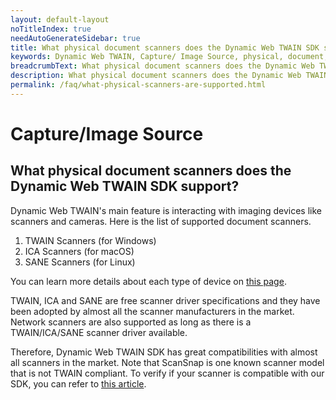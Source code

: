 ```yaml
---
layout: default-layout
noTitleIndex: true
needAutoGenerateSidebar: true
title: What physical document scanners does the Dynamic Web TWAIN SDK support?
keywords: Dynamic Web TWAIN, Capture/ Image Source, physical, document, scanner, support
breadcrumbText: What physical document scanners does the Dynamic Web TWAIN SDK support?
description: What physical document scanners does the Dynamic Web TWAIN SDK support?
permalink: /faq/what-physical-scanners-are-supported.html
---
```


# Capture/Image Source

## What physical document scanners does the Dynamic Web TWAIN SDK support?

Dynamic Web TWAIN's main feature is interacting with imaging devices like scanners and cameras. Here is the list of supported document scanners.

1. TWAIN Scanners (for Windows)
2. ICA Scanners (for macOS)
3. SANE Scanners (for Linux)

You can learn more details about each type of device on <a href="{{site.getstarted}}Hardware.html" target="_blank">this page</a>.

TWAIN, ICA and SANE are free scanner driver specifications and they have been adopted by almost all the scanner manufacturers in the market. Network scanners are also supported as long as there is a TWAIN/ICA/SANE scanner driver available.

Therefore, Dynamic Web TWAIN SDK has great compatibilities with almost all scanners in the market. Note that ScanSnap is one known scanner model that is not TWAIN compliant. To verify if your scanner is compatible with our SDK, you can refer to [this article]({{site.faq}}verify-if-device-is-supported.html).

